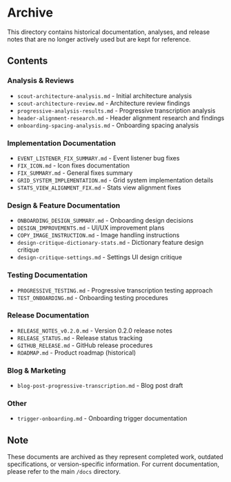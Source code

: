 # Archive

This directory contains historical documentation, analyses, and release notes that are no longer actively used but are kept for reference.

## Contents

### Analysis & Reviews
- `scout-architecture-analysis.md` - Initial architecture analysis
- `scout-architecture-review.md` - Architecture review findings
- `progressive-analysis-results.md` - Progressive transcription analysis
- `header-alignment-research.md` - Header alignment research and findings
- `onboarding-spacing-analysis.md` - Onboarding spacing analysis

### Implementation Documentation
- `EVENT_LISTENER_FIX_SUMMARY.md` - Event listener bug fixes
- `FIX_ICON.md` - Icon fixes documentation
- `FIX_SUMMARY.md` - General fixes summary
- `GRID_SYSTEM_IMPLEMENTATION.md` - Grid system implementation details
- `STATS_VIEW_ALIGNMENT_FIX.md` - Stats view alignment fixes

### Design & Feature Documentation  
- `ONBOARDING_DESIGN_SUMMARY.md` - Onboarding design decisions
- `DESIGN_IMPROVEMENTS.md` - UI/UX improvement plans
- `COPY_IMAGE_INSTRUCTION.md` - Image handling instructions
- `design-critique-dictionary-stats.md` - Dictionary feature design critique
- `design-critique-settings.md` - Settings UI design critique

### Testing Documentation
- `PROGRESSIVE_TESTING.md` - Progressive transcription testing approach
- `TEST_ONBOARDING.md` - Onboarding testing procedures

### Release Documentation
- `RELEASE_NOTES_v0.2.0.md` - Version 0.2.0 release notes
- `RELEASE_STATUS.md` - Release status tracking
- `GITHUB_RELEASE.md` - GitHub release procedures
- `ROADMAP.md` - Product roadmap (historical)

### Blog & Marketing
- `blog-post-progressive-transcription.md` - Blog post draft

### Other
- `trigger-onboarding.md` - Onboarding trigger documentation

## Note

These documents are archived as they represent completed work, outdated specifications, or version-specific information. For current documentation, please refer to the main `/docs` directory.